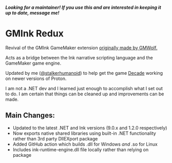 **_Looking for a maintainer! If you use this and are interested in keeping it up to date, message me!_**

# GMInk Redux
Revival of the GMInk GameMaker extension [originally made by GMWolf.](https://marketplace.gamemaker.io/assets/5852/gmink)

Acts as a bridge between the Ink narrative scripting language and the GameMaker game engine.

Updated by me ([@stalkerhumanoid](https://github.com/stalkerhumanoid)) to help get the game [Decade](https://store.steampowered.com/app/3272360/Decade/) working on newer versions of Proton.

I am not a .NET dev and I learned just enough to accomplish what I set out to do. I am certain that things can be cleaned up and improvements can be made.

## Main Changes:
- Updated to the latest .NET and Ink versions (9.0.x and 1.2.0 respectively)
- Now exports native shared libraries using built-in .NET functionality rather than 3rd party DllEXport package
- Added GitHub action which builds .dll for Windows _and_ .so for Linux
- Includes ink-runtime-engine.dll file locally rather than relying on package
